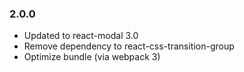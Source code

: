 ### 2.0.0
* Updated to react-modal 3.0
* Remove dependency to react-css-transition-group
* Optimize bundle (via webpack 3)
